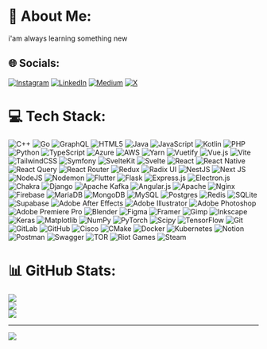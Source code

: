 # 💫 About Me:
i'am always learning something new


## 🌐 Socials:
[![Instagram](https://img.shields.io/badge/Instagram-%23E4405F.svg?logo=Instagram&logoColor=white)](https://instagram.com/@afrdhdhoo) [![LinkedIn](https://img.shields.io/badge/LinkedIn-%230077B5.svg?logo=linkedin&logoColor=white)](https://linkedin.com/in/afr1dho) [![Medium](https://img.shields.io/badge/Medium-12100E?logo=medium&logoColor=white)](https://medium.com/@@attridho) [![X](https://img.shields.io/badge/X-black.svg?logo=X&logoColor=white)](https://x.com/@wasp__) 

# 💻 Tech Stack:
![C++](https://img.shields.io/badge/c++-%2300599C.svg?style=flat&logo=c%2B%2B&logoColor=white) ![Go](https://img.shields.io/badge/go-%2300ADD8.svg?style=flat&logo=go&logoColor=white) ![GraphQL](https://img.shields.io/badge/-GraphQL-E10098?style=flat&logo=graphql&logoColor=white) ![HTML5](https://img.shields.io/badge/html5-%23E34F26.svg?style=flat&logo=html5&logoColor=white) ![Java](https://img.shields.io/badge/java-%23ED8B00.svg?style=flat&logo=openjdk&logoColor=white) ![JavaScript](https://img.shields.io/badge/javascript-%23323330.svg?style=flat&logo=javascript&logoColor=%23F7DF1E) ![Kotlin](https://img.shields.io/badge/kotlin-%237F52FF.svg?style=flat&logo=kotlin&logoColor=white) ![PHP](https://img.shields.io/badge/php-%23777BB4.svg?style=flat&logo=php&logoColor=white) ![Python](https://img.shields.io/badge/python-3670A0?style=flat&logo=python&logoColor=ffdd54) ![TypeScript](https://img.shields.io/badge/typescript-%23007ACC.svg?style=flat&logo=typescript&logoColor=white) ![Azure](https://img.shields.io/badge/azure-%230072C6.svg?style=flat&logo=microsoftazure&logoColor=white) ![AWS](https://img.shields.io/badge/AWS-%23FF9900.svg?style=flat&logo=amazon-aws&logoColor=white) ![Yarn](https://img.shields.io/badge/yarn-%232C8EBB.svg?style=flat&logo=yarn&logoColor=white) ![Vuetify](https://img.shields.io/badge/Vuetify-1867C0?style=flat&logo=vuetify&logoColor=AEDDFF) ![Vue.js](https://img.shields.io/badge/vue.js-%2335495e.svg?style=flat&logo=vuedotjs&logoColor=%234FC08D) ![Vite](https://img.shields.io/badge/vite-%23646CFF.svg?style=flat&logo=vite&logoColor=white) ![TailwindCSS](https://img.shields.io/badge/tailwindcss-%2338B2AC.svg?style=flat&logo=tailwind-css&logoColor=white) ![Symfony](https://img.shields.io/badge/symfony-%23000000.svg?style=flat&logo=symfony&logoColor=white) ![SvelteKit](https://img.shields.io/badge/sveltekit-%23ff3e00.svg?style=flat&logo=svelte&logoColor=white) ![Svelte](https://img.shields.io/badge/svelte-%23f1413d.svg?style=flat&logo=svelte&logoColor=white) ![React](https://img.shields.io/badge/react-%2320232a.svg?style=flat&logo=react&logoColor=%2361DAFB) ![React Native](https://img.shields.io/badge/react_native-%2320232a.svg?style=flat&logo=react&logoColor=%2361DAFB) ![React Query](https://img.shields.io/badge/-React%20Query-FF4154?style=flat&logo=react%20query&logoColor=white) ![React Router](https://img.shields.io/badge/React_Router-CA4245?style=flat&logo=react-router&logoColor=white) ![Redux](https://img.shields.io/badge/redux-%23593d88.svg?style=flat&logo=redux&logoColor=white) ![Radix UI](https://img.shields.io/badge/radix%20ui-161618.svg?style=flat&logo=radix-ui&logoColor=white) ![NestJS](https://img.shields.io/badge/nestjs-%23E0234E.svg?style=flat&logo=nestjs&logoColor=white) ![Next JS](https://img.shields.io/badge/Next-black?style=flat&logo=next.js&logoColor=white) ![NodeJS](https://img.shields.io/badge/node.js-6DA55F?style=flat&logo=node.js&logoColor=white) ![Nodemon](https://img.shields.io/badge/NODEMON-%23323330.svg?style=flat&logo=nodemon&logoColor=%BBDEAD) ![Flutter](https://img.shields.io/badge/Flutter-%2302569B.svg?style=flat&logo=Flutter&logoColor=white) ![Flask](https://img.shields.io/badge/flask-%23000.svg?style=flat&logo=flask&logoColor=white) ![Express.js](https://img.shields.io/badge/express.js-%23404d59.svg?style=flat&logo=express&logoColor=%2361DAFB) ![Electron.js](https://img.shields.io/badge/Electron-191970?style=flat&logo=Electron&logoColor=white) ![Chakra](https://img.shields.io/badge/chakra-%234ED1C5.svg?style=flat&logo=chakraui&logoColor=white) ![Django](https://img.shields.io/badge/django-%23092E20.svg?style=flat&logo=django&logoColor=white) ![Apache Kafka](https://img.shields.io/badge/Apache%20Kafka-000?style=flat&logo=apachekafka) ![Angular.js](https://img.shields.io/badge/angular.js-%23E23237.svg?style=flat&logo=angularjs&logoColor=white) ![Apache](https://img.shields.io/badge/apache-%23D42029.svg?style=flat&logo=apache&logoColor=white) ![Nginx](https://img.shields.io/badge/nginx-%23009639.svg?style=flat&logo=nginx&logoColor=white) ![Firebase](https://img.shields.io/badge/firebase-a08021?style=flat&logo=firebase&logoColor=ffcd34) ![MariaDB](https://img.shields.io/badge/MariaDB-003545?style=flat&logo=mariadb&logoColor=white) ![MongoDB](https://img.shields.io/badge/MongoDB-%234ea94b.svg?style=flat&logo=mongodb&logoColor=white) ![MySQL](https://img.shields.io/badge/mysql-4479A1.svg?style=flat&logo=mysql&logoColor=white) ![Postgres](https://img.shields.io/badge/postgres-%23316192.svg?style=flat&logo=postgresql&logoColor=white) ![Redis](https://img.shields.io/badge/redis-%23DD0031.svg?style=flat&logo=redis&logoColor=white) ![SQLite](https://img.shields.io/badge/sqlite-%2307405e.svg?style=flat&logo=sqlite&logoColor=white) ![Supabase](https://img.shields.io/badge/Supabase-3ECF8E?style=flat&logo=supabase&logoColor=white) ![Adobe After Effects](https://img.shields.io/badge/Adobe%20After%20Effects-9999FF.svg?style=flat&logo=Adobe%20After%20Effects&logoColor=white) ![Adobe Illustrator](https://img.shields.io/badge/adobe%20illustrator-%23FF9A00.svg?style=flat&logo=adobe%20illustrator&logoColor=white) ![Adobe Photoshop](https://img.shields.io/badge/adobe%20photoshop-%2331A8FF.svg?style=flat&logo=adobe%20photoshop&logoColor=white) ![Adobe Premiere Pro](https://img.shields.io/badge/Adobe%20Premiere%20Pro-9999FF.svg?style=flat&logo=Adobe%20Premiere%20Pro&logoColor=white) ![Blender](https://img.shields.io/badge/blender-%23F5792A.svg?style=flat&logo=blender&logoColor=white) ![Figma](https://img.shields.io/badge/figma-%23F24E1E.svg?style=flat&logo=figma&logoColor=white) ![Framer](https://img.shields.io/badge/Framer-black?style=flat&logo=framer&logoColor=blue) ![Gimp](https://img.shields.io/badge/Gimp-657D8B?style=flat&logo=gimp&logoColor=FFFFFF) ![Inkscape](https://img.shields.io/badge/Inkscape-e0e0e0?style=flat&logo=inkscape&logoColor=080A13) ![Keras](https://img.shields.io/badge/Keras-%23D00000.svg?style=flat&logo=Keras&logoColor=white) ![Matplotlib](https://img.shields.io/badge/Matplotlib-%23ffffff.svg?style=flat&logo=Matplotlib&logoColor=black) ![NumPy](https://img.shields.io/badge/numpy-%23013243.svg?style=flat&logo=numpy&logoColor=white) ![PyTorch](https://img.shields.io/badge/PyTorch-%23EE4C2C.svg?style=flat&logo=PyTorch&logoColor=white) ![Scipy](https://img.shields.io/badge/SciPy-%230C55A5.svg?style=flat&logo=scipy&logoColor=%white) ![TensorFlow](https://img.shields.io/badge/TensorFlow-%23FF6F00.svg?style=flat&logo=TensorFlow&logoColor=white) ![Git](https://img.shields.io/badge/git-%23F05033.svg?style=flat&logo=git&logoColor=white) ![GitLab](https://img.shields.io/badge/gitlab-%23181717.svg?style=flat&logo=gitlab&logoColor=white) ![GitHub](https://img.shields.io/badge/github-%23121011.svg?style=flat&logo=github&logoColor=white) ![Cisco](https://img.shields.io/badge/cisco-%23049fd9.svg?style=flat&logo=cisco&logoColor=black) ![CMake](https://img.shields.io/badge/CMake-%23008FBA.svg?style=flat&logo=cmake&logoColor=white) ![Docker](https://img.shields.io/badge/docker-%230db7ed.svg?style=flat&logo=docker&logoColor=white) ![Kubernetes](https://img.shields.io/badge/kubernetes-%23326ce5.svg?style=flat&logo=kubernetes&logoColor=white) ![Notion](https://img.shields.io/badge/Notion-%23000000.svg?style=flat&logo=notion&logoColor=white) ![Postman](https://img.shields.io/badge/Postman-FF6C37?style=flat&logo=postman&logoColor=white) ![Swagger](https://img.shields.io/badge/-Swagger-%23Clojure?style=flat&logo=swagger&logoColor=white) ![TOR](https://img.shields.io/badge/tor-%237E4798.svg?style=flat&logo=tor-project&logoColor=white) ![Riot Games](https://img.shields.io/badge/riotgames-D32936.svg?style=flat&logo=riotgames&logoColor=white) ![Steam](https://img.shields.io/badge/steam-%23000000.svg?style=flat&logo=steam&logoColor=white)
# 📊 GitHub Stats:
![](https://github-readme-stats.vercel.app/api?username=vadhh&theme=dark&hide_border=false&include_all_commits=true&count_private=false)<br/>
![](https://nirzak-streak-stats.vercel.app/?user=vadhh&theme=dark&hide_border=false)<br/>
![](https://github-readme-stats.vercel.app/api/top-langs/?username=vadhh&theme=dark&hide_border=false&include_all_commits=true&count_private=false&layout=compact)

---
[![](https://visitcount.itsvg.in/api?id=vadhh&icon=0&color=0)](https://visitcount.itsvg.in)

<!-- Proudly created with GPRM ( https://gprm.itsvg.in ) -->
